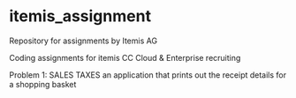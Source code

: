 # itemis_assignment
Repository for assignments by Itemis AG

Coding assignments for itemis CC Cloud & Enterprise recruiting

Problem 1: SALES TAXES
an application that prints out the receipt details for a shopping basket
